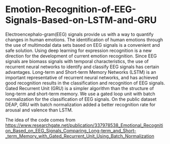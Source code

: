 # Emotion-Recognition-of-EEG-Signals-Based-on-LSTM-and-GRU
Electroencephalo-gram(EEG) signals provide us with a way to quantify changes in human emotions. The identification of human emotions through the use of multimodal data sets based on EEG signals is a convenient and safe solution. Using deep learning for expression recognition is a new direction for the development of current emotion recognition. Since EEG signals are biomass signals with temporal characteristics, the use of recurrent neural networks to identify and classify EEG signals has certain advantages. Long-term and Short-term Memory Networks (LSTM) is an important representative of recurrent neural networks, and has achieved good recognition results in the classification and recognition of EEG signals. Gated Recurrent Unit (GRU) is a simpler algorithm than the structure of long-term and short-term memory. We use a gated loop unit with batch normalization for the classification of EEG signals. On the public dataset DEAP, GRU with batch normalization added a better recognition rate for arousal and valence than LSTM. 

The idea of the code comes from https://www.researchgate.net/publication/337978538_Emotional_Recognition_Based_on_EEG_Signals_Comparing_Long-term_and_Short-_term_Memory_with_Gated_Recurrent_Unit_Using_Batch_Normalization
